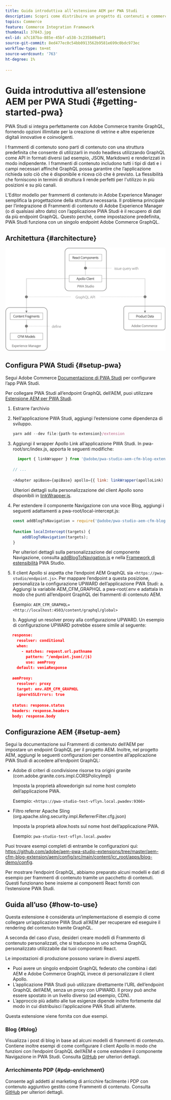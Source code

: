 ```yaml
---
title: Guida introduttiva all’estensione AEM per PWA Studi
description: Scopri come distribuire un progetto di contenuti e commerce headless AEM con PWA Studi.
topics: Commerce
feature: Commerce Integration Framework
thumbnail: 37843.jpg
exl-id: a7c187ba-885e-45bf-a538-3c235b09a0f1
source-git-commit: 8ed477ec0c54bb0913562b9581e699c0bdc973ec
workflow-type: tm+mt
source-wordcount: '763'
ht-degree: 1%

---
```


# Guida introduttiva all’estensione AEM per PWA Studi {#getting-started-pwa}

PWA Studi si integra perfettamente con Adobe Commerce tramite GraphQL, fornendo opzioni illimitate per la creazione di vetrine e altre esperienze digitali innovative e coinvolgenti.

I frammenti di contenuto sono parti di contenuto con una struttura predefinita che consente di utilizzarli in modo headless utilizzando GraphQL come API in formati diversi (ad esempio, JSON, Markdown) e renderizzati in modo indipendente. I frammenti di contenuto includono tutti i tipi di dati e i campi necessari affinché GraphQL possa garantire che l’applicazione richieda solo ciò che è disponibile e riceva ciò che è previsto. La flessibilità che forniscono in termini di struttura li rende perfetti per l&#39;utilizzo in più posizioni e su più canali.

L’Editor modello per frammenti di contenuto in Adobe Experience Manager semplifica la progettazione della struttura necessaria. Il problema principale per l’integrazione di Frammenti di contenuto di Adobe Experience Manager (o di qualsiasi altro dato) con l’applicazione PWA Studi è il recupero di dati da più endpoint GraphQL. Questo perché, come impostazione predefinita, PWA Studi funziona con un singolo endpoint Adobe Commerce GraphQL.

## Architettura {#architecture}

![Architettura PWA headless](/help/commerce-cloud/assets/PWA-Studio_Architecture.png)

## Configura PWA Studi {#setup-pwa}

Segui Adobe Commerce [Documentazione di PWA Studi](https://developer.adobe.com/commerce/pwa-studio/tutorials/) per configurare l’app PWA Studi.

Per collegare PWA Studi all’endpoint GraphQL dell’AEM, puoi utilizzare [Estensione AEM per PWA Studi](https://github.com/adobe/aem-pwa-studio-extensions).

1. Estrarre l’archivio

1. Nell’applicazione PWA Studi, aggiungi l’estensione come dipendenza di sviluppo.

   ```javascript
   yarn add --dev file:{path-to-extension}/extension
   ```

1. Aggiungi il wrapper Apollo Link all’applicazione PWA Studi. In pwa-root/src/index.js, apporta le seguenti modifiche:

   ```javascript
     import { linkWrapper } from '@adobe/pwa-studio-aem-cfm-blog-extension';
   
   // ...
   
   <Adapter apiBase={apiBase} apollo={{ link: linkWrapper(apolloLink) }} store={store}>
   ```

   Ulteriori dettagli sulla personalizzazione del client Apollo sono disponibili in [linkWrapper.js](https://github.com/adobe/aem-pwa-studio-extensions/blob/master/aem-cfm-blog-extension/extension/src/linkWrapper.js).

1. Per estendere il componente Navigazione con una voce Blog, aggiungi i seguenti adattamenti a pwa-root/local-intercept.js:

   ```javascript
   const addBlogToNavigation = require('@adobe/pwa-studio-aem-cfm-blog-extension/src/addBlogToNavigation');
   
   function localIntercept(targets) {
       addBlogToNavigation(targets);
   }    
   ```

   Per ulteriori dettagli sulla personalizzazione del componente Navigazione, consulta [addBlogToNavigation.js](https://github.com/adobe/aem-pwa-studio-extensions/blob/master/aem-cfm-blog-extension/extension/src/addBlogToNavigation.js) e nella [Framework di estensibilità](https://developer.adobe.com/commerce/pwa-studio/guides/general-concepts/extensibility/) PWA Studio.

1. Il client Apollo si aspetta che l’endpoint AEM GraphQL sia `<https://pwa-studio/endpoint.js>`. Per mappare l’endpoint a questa posizione, personalizza la configurazione UPWARD dell’applicazione PWA Studi: a. Aggiungi la variabile AEM_CFM_GRAPHQL a pwa-root/.env e adattala in modo che punti all’endpoint GraphQL dei frammenti di contenuto AEM.

   Esempio: `AEM_CFM_GRAPHQL=<http://localhost:4503/content/graphql/global>`

   b. Aggiungi un resolver proxy alla configurazione UPWARD. Un esempio di configurazione UPWARD potrebbe essere simile al seguente:

```json
   response:
     resolver: conditional
     when:
       - matches: request.url.pathname
         pattern: ^/endpoint.json(/|$)
         use: aemProxy
     default: veniaResponse

   aemProxy:
     resolver: proxy
     target: env.AEM_CFM_GRAPHQL
     ignoreSSLErrors: true

   status: response.status
   headers: response.headers
   body: response.body
```

## Configurazione AEM {#setup-aem}

Segui la documentazione sui Frammenti di contenuto dell’AEM per impostare un endpoint GraphQL per il progetto AEM. Inoltre, nel progetto AEM, aggiungi le seguenti configurazioni per consentire all’applicazione PWA Studi di accedere all’endpoint GraphQL:

* Adobe di criteri di condivisione risorse tra origini granite (com.adobe.granite.cors.impl.CORSPolicyImpl)

  Imposta la proprietà allowedorigin sul nome host completo dell’applicazione PWA.

  Esempio:  `<https://pwa-studio-test-vflyn.local.pwadev:9366>`

* Filtro referrer Apache Sling (org.apache.sling.security.impl.ReferrerFilter.cfg.json)

  Imposta la proprietà allow.hosts sul nome host dell’applicazione PWA.

  Esempio: `pwa-studio-test-vflyn.local.pwadev`

Puoi trovare esempi completi di entrambe le configurazioni qui: <https://github.com/adobe/aem-pwa-studio-extensions/tree/master/aem-cfm-blog-extension/aem/config/src/main/content/jcr_root/apps/blog-demo/config>.

Per mostrare l’endpoint GraphQL, abbiamo preparato alcuni modelli e dati di esempio per frammenti di contenuto tramite un pacchetto di contenuti. Questi funzionano bene insieme ai componenti React forniti con l’estensione PWA Studi.

## Guida all’uso {#how-to-use}

Questa estensione è considerata un’implementazione di esempio di come collegare un’applicazione PWA Studi all’AEM per recuperare ed eseguire il rendering del contenuto tramite GraphQL.

A seconda del caso d’uso, desideri creare modelli di Frammento di contenuto personalizzati, che si traducono in uno schema GraphQL personalizzato utilizzabile dai tuoi componenti React.

Le impostazioni di produzione possono variare in diversi aspetti.

* Puoi avere un singolo endpoint GraphQL federato che combina i dati AEM e Adobe Commerce GraphQL invece di personalizzare il client Apollo.
* L’applicazione PWA Studi può utilizzare direttamente l’URL dell’endpoint GraphQL dell’AEM, senza un proxy con UPWARD. Il proxy può anche essere spostato in un livello diverso (ad esempio, CDN).
* L’approccio più adatto alle tue esigenze dipende inoltre fortemente dal modo in cui distribuisci l’applicazione PWA Studi all’utente.

Questa estensione viene fornita con due esempi.

### Blog {#blog}

Visualizza i post di blog in base ad alcuni modelli di frammenti di contenuto. Contiene inoltre esempi di come configurare il client Apollo in modo che funzioni con l’endpoint GraphQL dell’AEM e come estendere il componente Navigazione in PWA Studi. Consulta [GitHub](https://github.com/adobe/aem-pwa-studio-extensions/tree/master/aem-cfm-blog-extension) per ulteriori dettagli.

### Arricchimento PDP {#pdp-enrichment}

Consente agli addetti al marketing di arricchire facilmente i PDP con contenuto aggiuntivo gestito come Frammenti di contenuto.  Consulta [GitHub](https://github.com/adobe/aem-pwa-studio-extensions/tree/master/aem-cif-product-page-extension) per ulteriori dettagli.
